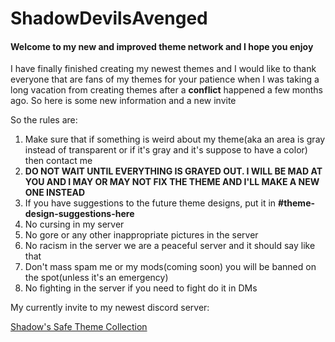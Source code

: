 # ShadowDevilsAvenged

#### Welcome to my new and improved theme network and I hope you enjoy

I have finally finished creating my newest themes and I would like to thank everyone that are fans of my themes for your patience when I was taking a long vacation from creating themes after a **conflict** happened a few months ago. So here is some new information and a new invite 

So the rules are:
1. Make sure that if something is weird about my theme(aka an area is gray instead of transparent or if it's gray and it's suppose to have a color) then contact me 
2. **DO NOT WAIT UNTIL EVERYTHING IS GRAYED OUT. I WILL BE MAD AT YOU AND I MAY OR MAY NOT FIX THE THEME AND I'LL MAKE A NEW ONE INSTEAD** 
3. If you have suggestions to the future theme designs, put it in **#theme-design-suggestions-here**
4. No cursing in my server
5. No gore or any other inappropriate pictures in the server
6. No racism in the server we are a peaceful server and it should say like that
7. Don't mass spam me or my mods(coming soon) you will be banned on the spot(unless it's an emergency) 
8. No fighting in the server if you need to fight do it in DMs 

My currently invite to my newest discord server:
 
[Shadow's Safe Theme Collection](https://discord.gg/6gseVdez6A "Shadow's Discord")
